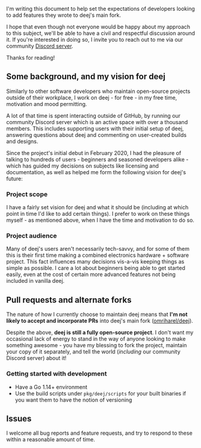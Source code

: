 I'm writing this document to help set the expectations of developers looking to add features they wrote to deej's main fork.

I hope that even though not everyone would be happy about my approach to this subject, we'll be able to have a civil and respectful discussion around it. If you're interested in doing so, I invite you to reach out to me via our community [Discord server](https://discord.gg/nf88NJu).

Thanks for reading!

## Some background, and my vision for deej

Similarly to other software developers who maintain open-source projects outside of their workplace, I work on deej - for free - in my free time, motivation and mood permitting.

A lot of that time is spent interacting outside of GitHub, by running our community Discord server which is an active space with over a thousand members. This includes supporting users with their initial setup of deej, answering questions about deej and commenting on user-created builds and designs.

Since the project's initial debut in February 2020, I had the pleasure of talking to hundreds of users - beginners and seasoned developers alike - which has guided my decisions on subjects like licensing and documentation, as well as helped me form the following vision for deej's future:

### Project scope

I have a fairly set vision for deej and what it should be (including at which point in time I'd like to add certain things). I prefer to work on these things myself - as mentioned above, when I have the time and motivation to do so.

### Project audience

Many of deej's users aren't necessarily tech-savvy, and for some of them this is their first time making a combined electronics hardware + software project. This fact influences many decisions vis-a-vis keeping things as simple as possible. I care a lot about beginners being able to get started easily, even at the cost of certain more advanced features not being included in vanilla deej.

## Pull requests and alternate forks

The nature of how I currently choose to maintain deej means that **I'm not likely to accept and incorporate PRs** into deej's main fork ([omriharel/deej](https://github.com/omriharel/deej)).

Despite the above, **deej is still a fully open-source project**. I don't want my occasional lack of energy to stand in the way of anyone looking to make something awesome - you have my blessing to fork the project, maintain your copy of it separately, and tell the world (_including_ our community Discord server) about it!

### Getting started with development

- Have a Go 1.14+ environment
- Use the build scripts under `pkg/deej/scripts` for your built binaries if you want them to have the notion of versioning

## Issues

I welcome all bug reports and feature requests, and try to respond to these within a reasonable amount of time.
